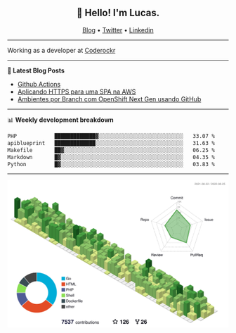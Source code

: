 <h2 align="center">👋 Hello! I'm Lucas.</h2>
<p align="center">
  <a href="https://www.lucassabreu.net.br/">Blog</a> •
  <a href="https://twitter.com/lucassabreu">Twitter</a> •
  <a href="https://www.linkedin.com/in/lucassantosabreu/">Linkedin</a>
</p>

---

Working as a developer at [Coderockr](https://github.com/Coderockr)

---

**📝 Latest Blog Posts**

<!-- BLOG-POST-LIST:START -->
- [Github Actions](https://www.lucassabreu.net.br/post/github-actions/)
- [Aplicando HTTPS para uma SPA na AWS](https://www.lucassabreu.net.br/post/aplicando-https-para-uma-spa-na-aws/)
- [Ambientes por Branch com OpenShift Next Gen usando GitHub](https://www.lucassabreu.net.br/post/ambientes-por-branch-com-openshift-next-gen-usando-github/)
<!-- BLOG-POST-LIST:END -->

---

📊 **Weekly development breakdown**
<!--START_SECTION:waka-->
```text
PHP            █████████████▓░░░░░░░░░░░░░░░░░░░░░░░░░░░   33.07 % 
apiblueprint   █████████████░░░░░░░░░░░░░░░░░░░░░░░░░░░░   31.63 % 
Makefile       ██▓░░░░░░░░░░░░░░░░░░░░░░░░░░░░░░░░░░░░░░   06.25 % 
Markdown       █▓░░░░░░░░░░░░░░░░░░░░░░░░░░░░░░░░░░░░░░░   04.35 % 
Python         █▓░░░░░░░░░░░░░░░░░░░░░░░░░░░░░░░░░░░░░░░   03.83 % 
```
<!--END_SECTION:waka-->

---

![](./profile-3d-contrib/profile-green-animate.svg)
